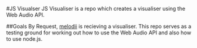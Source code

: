 #JS Visualser
JS Visualiser is a repo which creates a visualiser using the Web Audio API.

##Goals
By Request, [melodii](https://github.com/paoda/melodii) is recieving a visualiser. This repo serves as a testing ground for working out how to use the Web Audio API and also how to use node.js. 